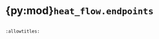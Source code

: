 # {py:mod}`heat_flow.endpoints`

```{py:module} heat_flow.endpoints
```

```{autodoc2-docstring} heat_flow.endpoints
:allowtitles:
```
